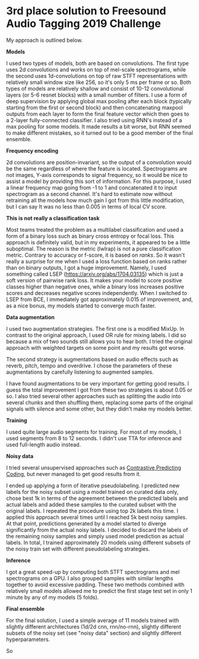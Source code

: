 # 3rd place solution to Freesound Audio Tagging 2019 Challenge

My approach is outlined below.

**Models**

I used two types of models, both are based on convolutions. The first type uses 2d convolutions and works on top of mel-scale spectrograms, while the second uses 1d-convolutions on top of raw STFT representations with relatively small window size like 256, so it's only 5 ms per frame or so. Both types of models are relatively shallow and consist of 10-12 convolutional layers (or 5-6 resnet blocks) with a small number of filters. I use a form of deep supervision by applying global max pooling after each block (typically starting from the first or second block) and then concatenating maxpool outputs from each layer to form the final feature vector which then goes to a 2-layer fully-connected classifier. I also tried using RNN's instead of a max pooling for some models. It made results a bit worse, but RNN seemed to make different mistakes, so it turned out to be a good member of the final ensemble.

**Frequency encoding**

2d convolutions are position-invariant, so the output of a convolution would be the same regardless of where the feature is located. Spectrograms are not images, Y-axis corresponds to signal frequency, so it would be nice to assist a model by providing this sort of information. For this purpose, I used a linear frequency map going from -1 to 1 and concatenated it to input spectrogram as a second channel. It's hard to estimate now without retraining all the models how much gain I got from this little modification, but I can say It was no less than 0.005 in terms of local CV score.

**This is not really a classification task**

Most teams treated the problem as a multilabel classification and used a form of a binary loss such as binary cross entropy or focal loss. This approach is definitely valid, but in my experiments, it appeared to be a little suboptimal. The reason is the metric (lwlrap) is not a pure classification metric. Contrary to accuracy or f-score, it is based on *ranks*. So it wasn't really a surprise for me when I used a loss function based on ranks rather than on binary outputs, I got a huge improvement. Namely, I used something called LSEP (https://arxiv.org/abs/1704.03135) which is just a soft version of pairwise rank loss. It makes your model to score positive classes higher than negative ones, while a binary loss increases positive scores and decreases negative scores independently. When I switched to LSEP from BCE, I immediately got approximately 0.015 of improvement, and, as a nice bonus, my models started to converge much faster.

**Data augmentation**

I used two augmentation strategies. The first one is a modified MixUp. In contrast to the original approach, I used OR rule for mixing labels. I did so because a mix of two sounds still allows you to hear both. I tried the original approach with weighted targets on some point and my results got worse.

The second strategy is augmentations based on audio effects such as reverb, pitch, tempo and overdrive. I chose the parameters of these augmentations by carefully listening to augmented samples.

I have found augmentations to be very important for getting good results. I guess the total improvement I got from these two strategies is about 0.05 or so. I also tried several other approaches such as splitting the audio into several chunks and then shuffling them, replacing some parts of the original signals with silence and some other, but they didn't make my models better.

**Training**

I used quite large audio segments for training. For most of my models, I used segments from 8 to 12 seconds. I didn't use TTA for inference and used full-length audio instead.

**Noisy data**

I tried several unsupervised approaches such as [Contrastive Predicting Coding](https://arxiv.org/abs/1807.03748), but never managed to get good results from it.

I ended up applying a form of iterative pseudolabeling. I predicted new labels for the noisy subset using a model trained on curated data only, chose best 1k in terms of the agreement between the predicted labels and actual labels and added these samples to the curated subset with the original labels. I repeated the procedure using top 2k labels this time. I applied this approach several times until I reached 5k best noisy samples. At that point, predictions generated by a model started to diverge significantly from the actual noisy labels. I decided to discard the labels of the remaining noisy samples and simply used model prediction as actual labels. In total, I trained approximately 20 models using different subsets of the noisy train set with different pseudolabeling strategies.

**Inference**

I got a great speed-up by computing both STFT spectrograms and mel spectrograms on a GPU. I also grouped samples with similar lengths together to avoid excessive padding. These two methods combined with relatively small models allowed me to predict the first stage test set in only 1 minute by any of my models (5 folds). 

**Final ensemble**

For the final solution, I used a simple average of 11 models trained with slightly different architectures (1d/2d cnn, rnn/no-rnn), slightly different subsets of the noisy set (see "noisy data" section) and slightly different hyperparameters. 

So
